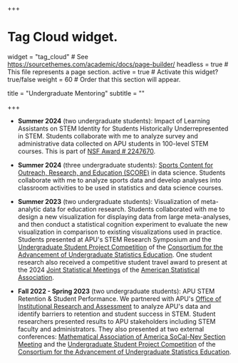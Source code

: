 +++

# Tag Cloud widget.
widget = "tag_cloud"  # See https://sourcethemes.com/academic/docs/page-builder/
headless = true  # This file represents a page section.
active = true # Activate this widget? true/false
weight = 60  # Order that this section will appear.

title = "Undergraduate Mentoring"
subtitle = ""

+++

- **Summer 2024** (two undergraduate students): Impact of Learning Assistants on STEM Identity for Students Historically Underrepresented in STEM. Students collaborate with me to analyze survey and administrative data collected on APU students in 100-level STEM courses. This is part of [NSF Award # 2247670](https://www.nsf.gov/awardsearch/showAward?AWD_ID=2247670&HistoricalAwards=false).

- **Summer 2024** (three undergraduate students): [Sports Content for Outreach, Research, and Education (SCORE)](https://scorenetwork.org/index.html) in data science. Students collaborate with me to analyze sports data and develop analyses into classroom activities to be used in statistics and data science courses. 

- **Summer 2023** (two undergraduate students): Visualization of meta-analytic data for education research. Students collaborated with me to design a new visualization for displaying data from large meta-analyses, and then conduct a statistical cognition experiment to evaluate the new visualization in comparison to existing visualizations used in practice. Students presented at APU's STEM Research Symposium and the [Undergraduate Student Project Competition](https://www.causeweb.org/usproc/) of the [Consortium for the Advancement of Undergraduate Statistics Education](https://www.causeweb.org/cause/). One student research also received a competitive student travel award to present at the 2024 [Joint Statistical Meetings](https://ww2.amstat.org/meetings/jsm/2024/) of the [American Statistical Association](https://www.amstat.org). 

- **Fall 2022 - Spring 2023** (two undergraduate students): APU STEM Retention & Student Performance. We partnered with APU's [Office of Institutional Research and Assessment](https://www.apu.edu/oira/) to analyze APU's data and identify barriers to retention and student success in STEM. Student researchers presented results to APU stakeholders including STEM faculty and administrators. They also presented at two external conferences: [Mathematical Association of America SoCal-Nev Section Meeting](http://sections.maa.org/socalnv/) and the [Undergraduate Student Project Competition](https://www.causeweb.org/usproc/) of the [Consortium for the Advancement of Undergraduate Statistics Education](https://www.causeweb.org/cause/). 

